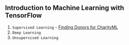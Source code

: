## Introduction to Machine Learning with TensorFlow

1. `Supervised Learning` - [Finding Donors for CharityML](https://github.com/NadaAbuIssa/Introduction-to-ML-with-TensorFlow/tree/1bc1e5c15962542737d0f143471c022beed369ef/Supervised%20Learning/Finding%20Donors%20for%20CharityML)
2. `Deep Learning`
3. `Unsupervised Learning`
